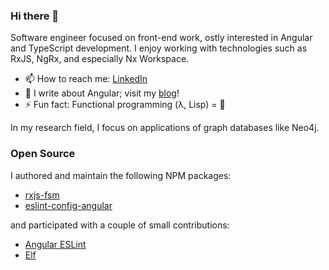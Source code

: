 ### Hi there 👋

<!--
**jmeinlschmidt/jmeinlschmidt** is a ✨ _special_ ✨ repository because its `README.md` (this file) appears on your GitHub profile.

Here are some ideas to get you started:

- 🔭 I’m currently working on ...
- 🌱 I’m currently learning ...
- 👯 I’m looking to collaborate on ...
- 🤔 I’m looking for help with ...
- 💬 Ask me about ...
- 📫 How to reach me: ...
- 😄 Pronouns: ...
- ⚡ Fun fact: ...
-->

Software engineer focused on front-end work, ostly interested in Angular and TypeScript development. I enjoy working with technologies such as RxJS, NgRx, and especially Nx Workspace.

- 📫 How to reach me: [LinkedIn](https://www.linkedin.com/)
- 💬 I write about Angular; visit my [blog](https://blog.jakb.cz/)!
- ⚡ Fun fact: Functional programming (λ, Lisp) = 🤍

In my research field, I focus on applications of graph databases like Neo4j.


### Open Source

I authored and maintain the following NPM packages:

- [rxjs-fsm](https://github.com/jmeinlschmidt/rxjs-fsm)
- [eslint-config-angular](https://github.com/jmeinlschmidt/eslint-config-angular)

and participated with a couple of small contributions:

- [Angular ESLint](https://github.com/angular-eslint/angular-eslint)
- [Elf](https://github.com/ngneat/elf)

